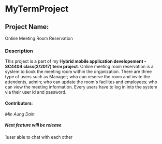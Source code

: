 # MyTermProject
## Project Name: 
Online Meeting Room Reservation
### Description
  This project is a part of my **Hybrid mobile application developement -SC4404 class(2/2017) term project**. Online meeting room reservation is a system to book the meeting room within the organization. There are three type of users such as Manager; who can reserve the room and invite the attendents, admin; who can update the room's facilites and employees; who can view the meeting information. Every users have to log in into the system via their user id and password.
#### Contributors:
  *Min Aung Dain*
##### Next feature will be release
 1user able to chat with each other
 
